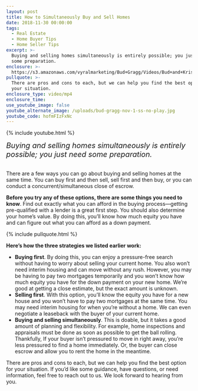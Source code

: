 ```yaml
---
layout: post
title: How to Simultaneously Buy and Sell Homes
date: 2018-11-30 00:00:00
tags:
  - Real Estate
  - Home Buyer Tips
  - Home Seller Tips
excerpt: >-
  Buying and selling homes simultaneously is entirely possible; you just need
  some preparation.
enclosure: >-
  https://s3.amazonaws.com/vyralmarketing/Bud+Gragg/Videos/Bud+and+Kristin+Gragg+-+How+to+Simultaneously+Buy+and+Sell+Homes.mp4
pullquote: >-
  There are pros and cons to each, but we can help you find the best option for
  your situation.
enclosure_type: video/mp4
enclosure_time:
use_youtube_image: false
youtube_alternate_image: /uploads/bud-gragg-nov-1-ss-no-play.jpg
youtube_code: hofmFIzFxNc
---
```


{% include youtube.html %}
<div class="center" style="font-size:20px; font-style:italic;">
Buying and selling homes simultaneously is entirely possible; you just need some preparation.
</div>
 

There are a few ways you can go about buying and selling homes at the same time. You can buy first and then sell, sell first and then buy, or you can conduct a concurrent/simultaneous close of escrow.

**Before you try any of these options, there are some things you need to know**. Find out exactly what you can afford in the buying process—getting pre-qualified with a lender is a great first step. You should also determine your home’s value. By doing this, you’ll know how much equity you have and can figure out what you can afford as a down payment.

{% include pullquote.html %}

**Here’s how the three strategies we listed earlier work:**

* **Buying first**. By doing this, you can enjoy a pressure-free search without having to worry about selling your current home. You also won’t need interim housing and can move without any rush. However, you may be having to pay two mortgages temporarily and you won’t know how much equity you have for the down payment on your new home. We’re good at getting a close estimate, but the exact amount is unknown.
* **Selling first**. With this option, you’ll know the equity you have for a new house and you won’t have to pay two mortgages at the same time. You may need interim housing for when you’re without a home. We can even negotiate a leaseback with the buyer of your current home.
* **Buying and selling simultaneously**. This is doable, but it takes a good amount of planning and flexibility. For example, home inspections and appraisals must be done as soon as possible to get the ball rolling. Thankfully, If your buyer isn’t pressured to move in right away, you’re less pressured to find a home immediately. Or, the buyer can close escrow and allow you to rent the home in the meantime.

There are pros and cons to each, but we can help you find the best option for your situation. If you’d like some guidance, have questions, or need information, feel free to reach out to us. We look forward to hearing from you.
